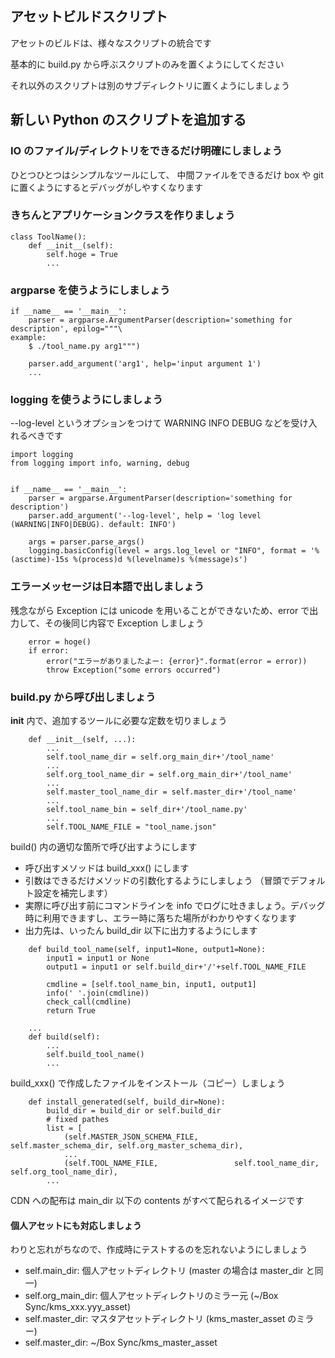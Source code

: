 
## アセットビルドスクリプト
アセットのビルドは、様々なスクリプトの統合です

基本的に build.py から呼ぶスクリプトのみを置くようにしてください

それ以外のスクリプトは別のサブディレクトリに置くようにしましょう

## 新しい Python のスクリプトを追加する

### IO のファイル/ディレクトリをできるだけ明確にしましょう
ひとつひとつはシンプルなツールにして、
中間ファイルをできるだけ box や git に置くようにするとデバッグがしやすくなります

### きちんとアプリケーションクラスを作りましょう

```
class ToolName():
    def __init__(self):
        self.hoge = True
        ...
```

### argparse を使うようにしましょう

```
if __name__ == '__main__':
    parser = argparse.ArgumentParser(description='something for description', epilog="""\
example:
    $ ./tool_name.py arg1""")

    parser.add_argument('arg1', help='input argument 1')
    ...
```

### logging を使うようにしましょう

--log-level というオプションをつけて WARNING INFO DEBUG などを受け入れるべきです

```
import logging
from logging import info, warning, debug


if __name__ == '__main__':
    parser = argparse.ArgumentParser(description='something for description')
    parser.add_argument('--log-level', help = 'log level (WARNING|INFO|DEBUG). default: INFO')

    args = parser.parse_args()
    logging.basicConfig(level = args.log_level or "INFO", format = '%(asctime)-15s %(process)d %(levelname)s %(message)s')
```

### エラーメッセージは日本語で出しましょう
残念ながら Exception には unicode を用いることができないため、error で出力して、その後同じ内容で Exception しましょう

```
    error = hoge()
    if error:
        error("エラーがありましたよー: {error}".format(error = error))
        throw Exception("some errors occurred") 

```

### build.py から呼び出しましょう

__init__ 内で、追加するツールに必要な定数を切りましょう

```
    def __init__(self, ...):
        ...
        self.tool_name_dir = self.org_main_dir+'/tool_name'
        ...
        self.org_tool_name_dir = self.org_main_dir+'/tool_name'
        ...
        self.master_tool_name_dir = self.master_dir+'/tool_name'
        ...
        self.tool_name_bin = self_dir+'/tool_name.py'
        ...
        self.TOOL_NAME_FILE = "tool_name.json"
```

build() 内の適切な箇所で呼び出すようにします

- 呼び出すメソッドは build_xxx() にします
- 引数はできるだけメソッドの引数化するようにしましょう （冒頭でデフォルト設定を補完します）
- 実際に呼び出す前にコマンドラインを info でログに吐きましょう。デバッグ時に利用できますし、エラー時に落ちた場所がわかりやすくなります
- 出力先は、いったん build_dir 以下に出力するようにします

```
    def build_tool_name(self, input1=None, output1=None):
        input1 = input1 or None
        output1 = input1 or self.build_dir+'/'+self.TOOL_NAME_FILE

        cmdline = [self.tool_name_bin, input1, output1]
        info(' '.join(cmdline))
        check_call(cmdline)
        return True

    ...
    def build(self):
        ...
        self.build_tool_name()
        ...
```

build_xxx() で作成したファイルをインストール（コピー）しましょう

```
    def install_generated(self, build_dir=None):
        build_dir = build_dir or self.build_dir
        # fixed pathes
        list = [
            (self.MASTER_JSON_SCHEMA_FILE,        self.master_schema_dir, self.org_master_schema_dir),
            ...
            (self.TOOL_NAME_FILE,                 self.tool_name_dir,     self.org_tool_name_dir),
        ...
```

CDN への配布は main_dir 以下の contents がすべて配られるイメージです


#### 個人アセットにも対応しましょう
わりと忘れがちなので、作成時にテストするのを忘れないようにしましょう

- self.main_dir: 個人アセットディレクトリ (master の場合は master_dir と同一)
- self.org_main_dir: 個人アセットディレクトリのミラー元 (~/Box Sync/kms_xxx.yyy_asset)
- self.master_dir: マスタアセットディレクトリ (kms_master_asset のミラー)
- self.master_dir: ~/Box Sync/kms_master_asset
